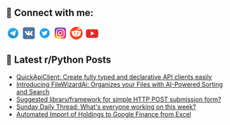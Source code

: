## 🔎 Connect with me:
[<img src="https://github.com/bullbesh/bullbesh/blob/main/images/Telegram.png" width="32" height="32" />](https://t.me/bullbesh)
[<img src="https://github.com/bullbesh/bullbesh/blob/main/images/VK.png" width="32" height="32" />](https://vk.com/bullbesh)
[<img src="https://github.com/bullbesh/bullbesh/blob/main/images/Twitter.png" width="32" height="32" />](https://twitter.com/bullbesh1)
[<img src="https://github.com/bullbesh/bullbesh/blob/main/images/Instagram.png" width="32" height="32" />](https://www.instagram.com/bullbesh)
[<img src="https://github.com/bullbesh/bullbesh/blob/main/images/Reddit.png" width="32" height="32" />](https://www.reddit.com/user/bullbesh)
[<img src="https://github.com/bullbesh/bullbesh/blob/main/images/YouTube.png" width="32" height="32" />](https://www.youtube.com/channel/UCtfjRs6uzgq5mfm8S06WTcg)

## 📕 Latest r/Python Posts
<!-- BLOG-POST-LIST:START -->
- [QuickApiClient: Create fully typed and declarative API clients easily](https://www.reddit.com/r/Python/comments/1fmqq70/quickapiclient_create_fully_typed_and_declarative/)
- [Introducing FileWizardAi: Organizes your Files with AI-Powered Sorting and Search](https://www.reddit.com/r/Python/comments/1fmqp4a/introducing_filewizardai_organizes_your_files/)
- [Suggested library/framework for simple HTTP POST submission form?](https://www.reddit.com/r/Python/comments/1fmqo63/suggested_libraryframework_for_simple_http_post/)
- [Sunday Daily Thread: What&#39;s everyone working on this week?](https://www.reddit.com/r/Python/comments/1fmgft6/sunday_daily_thread_whats_everyone_working_on/)
- [Automated Import of Holdings to Google Finance from Excel](https://www.reddit.com/r/Python/comments/1fma2vq/automated_import_of_holdings_to_google_finance/)
<!-- BLOG-POST-LIST:END -->

